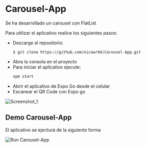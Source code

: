 # Carousel-App

Se ha desarrollado un carousel con FlatList

Para utilizar el aplicativo realice los siguientes pasos:
- Descarge el repositorio: 
    ```git
    $ git clone https://github.com/nicowr94/Carousel-App.git
    ```
- Abra la consola en el proyecto
- Para iniciar el aplicativo ejecute: 
    ```js
    npm start
    ```
- Abrir el aplicativo de Expo Go desde el celular
- Escanear el QR Code con Expo go

![Screenshot_1](https://user-images.githubusercontent.com/35709873/132562574-a1af5929-0596-4a00-abe5-68b38a989f11.png)

## Demo Carousel-App

El aplicativo se ejecturá de la siguiente forma

![Run Carousel-App](https://user-images.githubusercontent.com/35709873/132562745-c199cbe5-70d4-40c2-affd-ff32d44555b1.gif)






